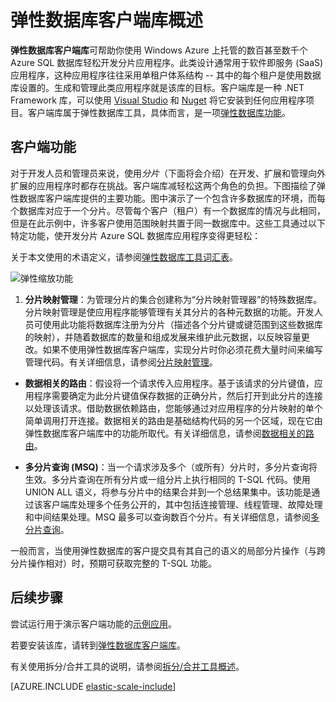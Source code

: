 <properties
    pageTitle="Azure SQL 数据库 - 客户端库"
    description="生成可缩放的 .NET 数据库应用"
    services="sql-database"
    documentationCenter=""
    manager="jeffreyg"
    authors="sidneyh"
    editor=""/>

<tags
    ms.service="sql-database"
    ms.date="07/29/2015"
    wacn.date="09/15/2015"/>

# 弹性数据库客户端库概述

**弹性数据库客户端库**可帮助你使用 Windows Azure 上托管的数百甚至数千个 Azure SQL 数据库轻松开发分片应用程序。此类设计通常用于软件即服务 (SaaS) 应用程序，这种应用程序往往采用单租户体系结构 -- 其中的每个租户是使用数据库设置的。生成和管理此类应用程序就是该库的目标。客户端库是一种 .NET Framework 库，可以使用 [Visual Studio](/documentation/articles/sql-database-elastic-scale-add-references-visual-studio) 和 [Nuget](http://go.microsoft.com/?linkid=9862605) 将它安装到任何应用程序项目。客户端库属于弹性数据库工具，具体而言，是一项[弹性数据库功能](/documentation/articles/sql-database-elastic-scale-introduction)。

## 客户端功能

对于开发人员和管理员来说，使用*分片*（下面将会介绍）在开发、扩展和管理向外扩展的应用程序时都存在挑战。客户端库减轻松这两个角色的负担。下图描绘了弹性数据库客户端库提供的主要功能。图中演示了一个包含许多数据库的环境，而每个数据库对应于一个分片。尽管每个客户（租户）有一个数据库的情况与此相同，但是在此示例中，许多客户使用范围映射共置于同一数据库中。这些工具通过以下特定功能，使开发分片 Azure SQL 数据库应用程序变得更轻松：

关于本文使用的术语定义，请参阅[弹性数据库工具词汇表](/documentation/articles/sql-database-elastic-scale-glossary)。

![弹性缩放功能][1]

1.  **分片映射管理**：为管理分片的集合创建称为“分片映射管理器”的特殊数据库。分片映射管理是使应用程序能够管理有关其分片的各种元数据的功能。开发人员可使用此功能将数据库注册为分片（描述各个分片键或键范围到这些数据库的映射），并随着数据库的数量和组成发展来维护此元数据，以反映容量更改。如果不使用弹性数据库客户端库，实现分片时你必须花费大量时间来编写管理代码。有关详细信息，请参阅[分片映射管理](/documentation/articles/sql-database-elastic-scale-shard-map-management)。

* **数据相关的路由**：假设将一个请求传入应用程序。基于该请求的分片键值，应用程序需要确定为此分片键值保存数据的正确分片，然后打开到此分片的连接以处理该请求。借助数据依赖路由，您能够通过对应用程序的分片映射的单个简单调用打开连接。数据相关的路由是基础结构代码的另一个区域，现在它由弹性数据库客户端库中的功能所取代。有关详细信息，请参阅[数据相关的路由](/documentation/articles/sql-database-elastic-scale-data-dependent-routing)。

* **多分片查询 (MSQ)**：当一个请求涉及多个（或所有）分片时，多分片查询将生效。多分片查询在所有分片或一组分片上执行相同的 T-SQL 代码。使用 UNION ALL 语义，将参与分片中的结果合并到一个总结果集中。该功能是通过该客户端库处理多个任务公开的，其中包括连接管理、线程管理、故障处理和中间结果处理。MSQ 最多可以查询数百个分片。有关详细信息，请参阅[多分片查询](/documentation/articles/sql-database-elastic-scale-multishard-querying)。

一般而言，当使用弹性数据库的客户提交具有其自己的语义的局部分片操作（与跨分片操作相对）时，预期可获取完整的 T-SQL 功能。

## 后续步骤

尝试运行用于演示客户端功能的[示例应用](/documentation/articles/sql-database-elastic-scale-get-started)。

若要安装该库，请转到[弹性数据库客户端库](http://www.nuget.org/packages/Microsoft.Azure.SqlDatabase.ElasticScale.Client/)。

有关使用拆分/合并工具的说明，请参阅[拆分/合并工具概述](/documentation/articles/sql-database-elastic-scale-overview-split-and-merge)。


[AZURE.INCLUDE [elastic-scale-include](../includes/elastic-scale-include.md)]

<!--Anchors-->
<!--Image references-->
[1]: ./media/sql-database-elastic-database-client-library/glossary.png

<!---HONumber=69-->